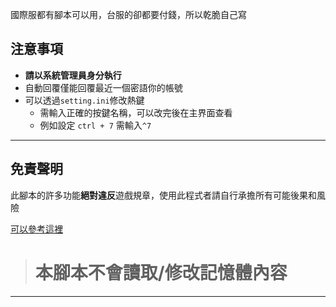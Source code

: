國際服都有腳本可以用，台服的卻都要付錢，所以乾脆自己寫

## 注意事項

- **請以系統管理員身分執行**
- 自動回覆僅能回覆最近一個密語你的帳號
- 可以透過`setting.ini`修改熱鍵
  - 需輸入正確的按鍵名稱，可以改完後在主界面查看
  - 例如設定 `ctrl + 7` 需輸入`^7`

------

## 免責聲明 

此腳本的許多功能**絕對違反**遊戲規章，使用此程式者請自行承擔所有可能後果和風險

 [可以參考這裡](https://www.ptt.cc/bbs/PathofExile/M.1536799446.A.BB1.html)

> 本腳本不會讀取/修改記憶體內容
> =======

------

## 

